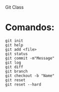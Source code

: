 Git Class

# Comandos:

```
git init
git help
git add <file>
git status
git commit -m"Message"
git log
git diff
git branch
git checkout -b "Name"
git reset
git reset --hard
```